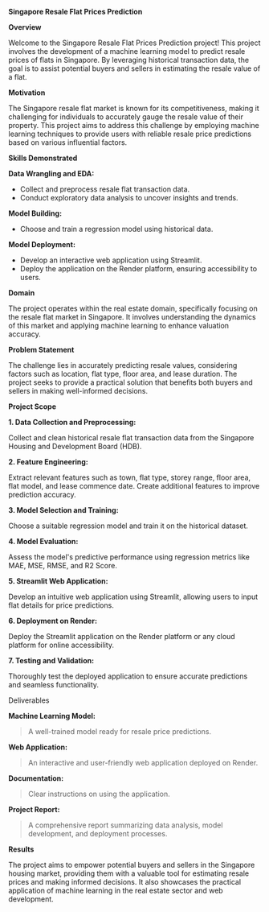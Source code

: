 **Singapore Resale Flat Prices Prediction**

**Overview**

Welcome to the Singapore Resale Flat Prices Prediction project! This project involves the development of a machine learning model to predict resale prices of flats in Singapore. By leveraging historical transaction data, the goal is to assist potential buyers and sellers in estimating the resale value of a flat.

**Motivation**

The Singapore resale flat market is known for its competitiveness, making it challenging for individuals to accurately gauge the resale value of their property. This project aims to address this challenge by employing machine learning techniques to provide users with reliable resale price predictions based on various influential factors.

**Skills Demonstrated**

**Data Wrangling and EDA:**

*   Collect and preprocess resale flat transaction data.
*   Conduct exploratory data analysis to uncover insights and trends.

**Model Building:**

*   Choose and train a regression model using historical data.

**Model Deployment:**

*   Develop an interactive web application using Streamlit.
*   Deploy the application on the Render platform, ensuring accessibility to users.

**Domain**

The project operates within the real estate domain, specifically focusing on the resale flat market in Singapore. It involves understanding the dynamics of this market and applying machine learning to enhance valuation accuracy.

**Problem Statement**

The challenge lies in accurately predicting resale values, considering factors such as location, flat type, floor area, and lease duration. The project seeks to provide a practical solution that benefits both buyers and sellers in making well-informed decisions.

**Project Scope**

**1. Data Collection and Preprocessing:**

   Collect and clean historical resale flat transaction data from the Singapore Housing and Development Board (HDB).

**2. Feature Engineering:**

   Extract relevant features such as town, flat type, storey range, floor area, flat model, and lease commence date.
   Create additional features to improve prediction accuracy.

**3. Model Selection and Training:**

   Choose a suitable regression model and train it on the historical dataset.

**4. Model Evaluation:**

   Assess the model's predictive performance using regression metrics like MAE, MSE, RMSE, and R2 Score.

**5. Streamlit Web Application:**

   Develop an intuitive web application using Streamlit, allowing users to input flat details for price predictions.

**6. Deployment on Render:**

   Deploy the Streamlit application on the Render platform or any cloud platform for online accessibility.

**7. Testing and Validation:**

   Thoroughly test the deployed application to ensure accurate predictions and seamless functionality.

Deliverables

**Machine Learning Model:**

>  A well-trained model ready for resale price predictions.

**Web Application:**

>  An interactive and user-friendly web application deployed on Render.

**Documentation:**

>  Clear instructions on using the application.

**Project Report:**

>  A comprehensive report summarizing data analysis, model development, and deployment processes.



**Results**

The project aims to empower potential buyers and sellers in the Singapore housing market, providing them with a valuable tool for estimating resale prices and making informed decisions. It also showcases the practical application of machine learning in the real estate sector and web development.



